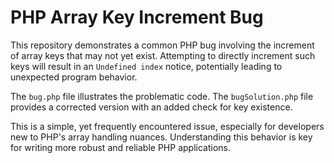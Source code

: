 # PHP Array Key Increment Bug
This repository demonstrates a common PHP bug involving the increment of array keys that may not yet exist.  Attempting to directly increment such keys will result in an `Undefined index` notice, potentially leading to unexpected program behavior.

The `bug.php` file illustrates the problematic code. The `bugSolution.php` file provides a corrected version with an added check for key existence.

This is a simple, yet frequently encountered issue, especially for developers new to PHP's array handling nuances.  Understanding this behavior is key for writing more robust and reliable PHP applications.